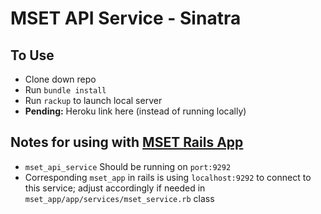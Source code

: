# MSET API Service - Sinatra

## To Use
* Clone down repo
* Run `bundle install`
* Run `rackup` to launch local server
* **Pending:** Heroku link here (instead of running locally)

## Notes for using with [MSET Rails App](https://github.com/gabichuelas/mset_app)
* `mset_api_service` Should be running on `port:9292`
* Corresponding `mset_app` in rails is using `localhost:9292` to connect to this service; adjust accordingly if needed in `mset_app/app/services/mset_service.rb` class
